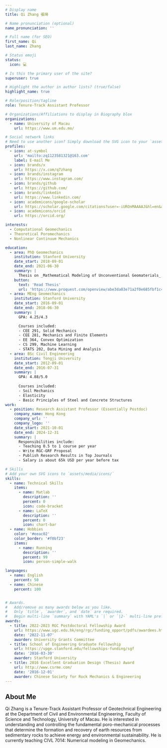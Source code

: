 ```yaml
---
# Display name
title: Qi Zhang 張琦

# Name pronunciation (optional)
name_pronunciation: ''

# Full name (for SEO)
first_name: Qi
last_name: Zhang

# Status emoji
status:
  icon: 💻

# Is this the primary user of the site?
superuser: true

# Highlight the author in author lists? (true/false)
highlight_name: true

# Role/position/tagline
role: Tenure-Track Assistant Professor

# Organizations/Affiliations to display in Biography blox
organizations:
  - name: University of Macau
    url: https://www.um.edu.mo/

# Social network links
# Need to use another icon? Simply download the SVG icon to your `assets/media/icons/` folder.
profiles:
  - icon: at-symbol
    url: 'mailto:zq1123581321@163.com'
    label: E-mail Me
  - icon: brands/x
    url: https://x.com/q7zhang
  - icon: brands/instagram
    url: https://www.instagram.com/
  - icon: brands/github
    url: https://github.com/
  - icon: brands/linkedin
    url: https://www.linkedin.com/
  - icon: academicons/google-scholar
    url: https://scholar.google.com/citations?user=-iUROnMAAAAJ&hl=en&authuser=2
  - icon: academicons/orcid
    url: https://orcid.org/

interests:
  - Computational Geomechanics
  - Theoretical Poromechanics
  - Nonlinear Continuum Mechanics

education:
  - area: PhD Geomechanics
    institution: Stanford University
    date_start: 2018-09-01
    date_end: 2021-06-30
    summary: |
      Thesis on _Mathematical Modeling of Unconventional Geomaterials_. Supervised by [Prof. Ronaldo I. Borja](https://web.stanford.edu/~borja/).
    button:
      text: 'Read Thesis'
      url: 'https://www.proquest.com/openview/abe3da03e71a2f0e685fbf1c40031f59/1?pq-origsite=gscholar&cbl=18750&diss=y'
  - area: MEng Geomechanics
    institution: Stanford University
    date_start: 2016-09-01
    date_end: 2018-06-30
    summary: |
      GPA: 4.25/4.3

      Courses included:
      - CEE 291, Solid Mechanics
      - CEE 281, Mechanics and Finite Elements
      - EE 364, Convex Optimization
      - CS 299, Machine Learning
      - STATS 202, Data Mining and Analysis
  - area: BSc Civil Engineering
    institution: Tongji University
    date_start: 2012-09-01
    date_end: 2016-07-31
    summary: |
      GPA: 4.88/5.0
      
      Courses included:
      - Soil Mechanics
      - Elasticity
      - Basic Principles of Steel and Concrete Structures
work:
  - position: Research Assistant Professor (Essentially Postdoc)
    company_name: Hong Kong
    company_url: ''
    company_logo: ''
    date_start: 2021-10-01
    date_end: 2024-12-31
    summary: |
      Responsibilities include:
      - Teaching 0.5 to 1 course per year
      - Write RGC-GRF Proposal
      - Publish Research Results in Top Journals
      - Salary is about 65k USD per year before tax

# Skills
# Add your own SVG icons to `assets/media/icons/`
skills:
  - name: Technical Skills
    items:
      - name: Matlab
        description: ''
        percent: 0
        icon: code-bracket
      - name: LaTeX
        description: ''
        percent: 0
        icon: chart-bar
  - name: Hobbies
    color: '#eeac02'
    color_border: '#f0bf23'
    items:
      - name: Running
        description: ''
        percent: 99
        icon: person-simple-walk

languages:
  - name: English
    percent: 50
  - name: Chinese
    percent: 100


# Awards.
#   Add/remove as many awards below as you like.
#   Only `title`, `awarder`, and `date` are required.
#   Begin multi-line `summary` with YAML's `|` or `|2-` multi-line prefix and indent 2 spaces below.
awards:
  - title: 2022-2023 RGC Postdoctoral Fellowship Award
    url: https://www.ugc.edu.hk/eng/rgc/funding_opport/pdfs/awardees.html
    date: '2022-11-07'
    awarder: University Grants Committee
  - title: School of Engineering Graduate Fellowship
    url: https://vpge.stanford.edu/fellowships-funding/sgf
    date: '2016-03-30'
    awarder: Stanford University
  - title: 2016 Excellent Graduation Design (Thesis) Award
    url: http://www.csrme.com/
    date: '2016-12-01'
    awarder: Chinese Society for Rock Mechanics & Engineering
---
```


## About Me

Qi Zhang is a Tenure-Track Assistant Professor of Geotechnical Engineering at the Department of Civil and Environmental Engineering, Faculty of Science and Technology, University of Macau. He is interested in understanding and controlling the fundamental poro-mechanical processes that determine the formation and recovery of earth resources from sedimentary rocks to achieve energy and environmental sustainability. He is currently teaching CIVL 7014: Numerical modeling in Geomechanics.
